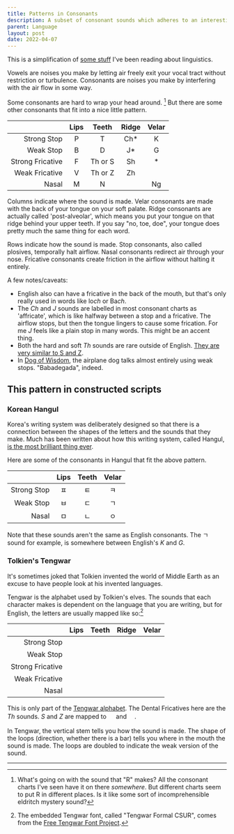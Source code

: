 ```yaml
---
title: Patterns in Consonants
description: A subset of consonant sounds which adheres to an interesting pattern.
parent: Language
layout: post
date: 2022-04-07
---
```


This is a simplification of [some stuff](https://en.wikipedia.org/wiki/International_Phonetic_Alphabet_chart) I've been reading about linguistics.

Vowels are noises you make by letting air freely exit your vocal tract without restriction or turbulence.
Consonants are noises you make by interfering with the air flow in some way.

Some consonants are hard to wrap your head around. [^noteaboutR]
But there are some other consonants that fit into a nice little pattern.

[^noteaboutR]: What's going on with the sound that "R" makes? All the consonant charts I've seen have it on there *somewhere*. But different charts seem to put R in different places. Is it like some sort of incomprehensible eldritch mystery sound?

<!--https://improveyouraccent.co.uk/consonant-chart/*/-->

|  | Lips | Teeth | Ridge | Velar |
|--:|:-:|:-:|:-:|:-:|
| Strong Stop | P | T | Ch* | K |
| Weak Stop | B | D | J* | G |
| Strong Fricative | F | Th or S | Sh | * |
| Weak Fricative | V | Th or Z | Zh |  |
| Nasal | M | N |  | Ng |

Columns indicate where the sound is made. 
Velar consonants are made with the back of your tongue on your soft palate.
Ridge consonants are actually called 'post-alveolar', which means you put your tongue on that ridge behind your upper teeth.
If you say "no, toe, doe", your tongue does pretty much the same thing for each word.

Rows indicate how the sound is made.
Stop consonants, also called plosives, temporally halt airflow. 
Nasal consonants redirect air through your nose.
Fricative consonants create friction in the airflow without halting it entirely.

A few notes/caveats:
* English also can have a fricative in the back of the mouth, but that's only really used in words like lo*ch* or Ba*ch*.
* The *Ch* and *J* sounds are labelled in most consonant charts as 'affricate', which is like halfway between a stop and a fricative. The airflow stops, but then the tongue lingers to cause some frication. For me *J* feels like a plain stop in many words. This might be an accent thing.
* Both the hard and soft *Th* sounds are rare outside of English. [They are very similar to S and Z](https://www.youtube.com/watch?v=0MUsVcYhERY).
* In [Dog of Wisdom](https://www.youtube.com/watch?v=D-UmfqFjpl0), the airplane dog talks almost entirely using weak stops. "Babadegada", indeed.


<!--The letter *h*, among it's many uses, can be a glottal fricative, meaning a noise you make with friction in your throat.-->

## This pattern in constructed scripts


### Korean Hangul

Korea's writing system was deliberately designed so that there is a connection between the shapes of the letters and the sounds that they make.
Much has been written about how this writing system, called Hangul, [is the most brilliant thing ever](https://en.wikipedia.org/wiki/Hangul_supremacy).

Here are some of the consonants in Hangul that fit the above pattern.

|  | Lips | Teeth  | Velar |
|--:|:-:|:-:|:-:|
| Strong Stop | ㅍ | ㅌ | ㅋ |
| Weak Stop | ㅂ | ㄷ | ㄱ |
| Nasal | ㅁ | ㄴ | ㅇ |

Note that these sounds aren't the same as English consonants. The ㄱ sound for example, is somewhere between English's *K* and *G*.


### Tolkien's Tengwar

It's sometimes joked that Tolkien invented the world of Middle Earth as an excuse to have people look at his invented languages.

Tengwar is the alphabet used by Tolkien's elves. The sounds that each character makes is dependent on the language that you are writing, but for English, the letters are usually mapped like so:[^tengwarfont]

[^tengwarfont]: The embedded Tengwar font, called "Tengwar Formal CSUR", comes from the [Free Tengwar Font Project](http://freetengwar.sourceforge.net/).

<style>
    @font-face {
        font-family: 'tengwar';
        src: url("../../webfonts/tengwar/TengwarFormalCSUR.ttf");
    }
    .tengwartd {
        text-align: center;
        font-family: 'tengwar';
        font-size: large;
    }
</style>
<table>
  <thead>
    <tr>
      <th style="text-align: right"> </th>
      <th style="text-align: center">Lips</th>
      <th style="text-align: center">Teeth</th>
      <th style="text-align: center">Ridge</th>
      <th style="text-align: center">Velar</th>
    </tr>
  </thead>
  <tbody>
    <tr>
      <td style="text-align: right">Strong Stop</td>
      <td class="tengwartd"></td>
      <td class="tengwartd"></td>
      <td class="tengwartd"></td>
      <td class="tengwartd"></td>
    </tr>
    <tr>
      <td style="text-align: right">Weak Stop</td>
      <td class="tengwartd"></td>
      <td class="tengwartd"></td>
      <td class="tengwartd"></td>
      <td class="tengwartd"></td>
    </tr>
    <tr>
      <td style="text-align: right">Strong Fricative</td>
      <td class="tengwartd"></td>
      <td class="tengwartd"></td>
      <td class="tengwartd"></td>
      <td class="tengwartd"></td>
    </tr>
    <tr>
      <td style="text-align: right">Weak  Fricative</td>
      <td class="tengwartd"></td>
      <td class="tengwartd"></td>
      <td class="tengwartd"></td>
      <td class="tengwartd"> </td>
    </tr>
    <tr>
      <td style="text-align: right">Nasal</td>
      <td class="tengwartd"></td>
      <td class="tengwartd"></td>
      <td class="tengwartd"> </td>
      <td class="tengwartd"></td>
    </tr>
  </tbody>
</table>

This is only part of the [Tengwar alphabet](https://www.tecendil.com/tengwar-handbook/). 
The Dental Fricatives here are the *Th* sounds. *S* and *Z* are mapped to <span class="tengwartd"></span> and <span class="tengwartd"></span>.


In Tengwar, the vertical stem tells you how the sound is made.
The shape of the loops (direction, whether there is a bar) tells you where in the mouth the sound is made.
The loops are doubled to indicate the weak version of the sound.


---




